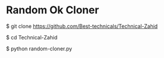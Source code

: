 # Random Ok Cloner

$ git clone https://github.com/Best-technicals/Technical-Zahid

$ cd Technical-Zahid

$ python random-cloner.py
